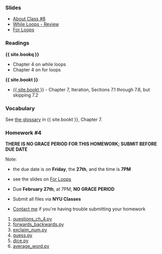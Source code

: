 <a name="class8"></a>

### Slides
* [About Class #8](classes/08/meta.html)
* [While Loops - Review](classes/08/while-revisited.html)
* [For Loops](classes/08/for.html)

###  Readings 
__{{ site.bookq }}__

* Chapter 4 on while loops
* Chapter 4 on for loops

__{{ site.bookt }}__

* [{{ site.bookt }}](http://openbookproject.net/thinkcs/python/english3e/iteration.html) - Chapter 7, Iteration, Sections 7.1 through 7.8, but skipping 7.2 

###  Vocabulary
See [the glossary](http://openbookproject.net/thinkcs/python/english3e/iteration.html#glossary) in {{ site.bookt }}, Chapter 7.

<a name="homework4"></a>

###  Homework #4

__THERE IS NO GRACE PERIOD FOR THIS HOMEWORK; SUBMIT BEFORE DUE DATE__

Note:

* the due date is on __Friday__, the __27th__, and the time is __7PM__
* see the slides on [For Loops](classes/08/for.html) 

* Due __February 27th__, at 7PM, __NO GRACE PERIOD__
* Submit all files via __NYU Classes__
* [Contact me](index.html#contact-info) if you're having trouble submitting your homework

1. [questions_ch_4.py](homework/hw04/questions_ch_4.py)
2. [forwards_backwards.py](homework/hw04/forwards_backwards.py)
3. [exclaim_num.py](homework/hw04/exclaim_num.py)
4. [guess.py](homework/hw04/guess.py)
5. [dice.py](homework/hw04/dice.py)
6. [average_word.py](homework/hw04/average_word.py)

